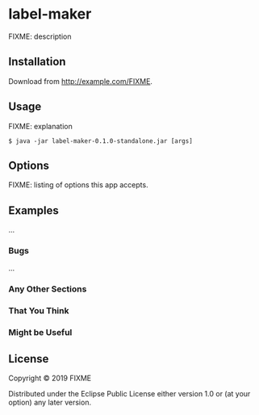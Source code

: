# label-maker

FIXME: description

## Installation

Download from http://example.com/FIXME.

## Usage

FIXME: explanation

    $ java -jar label-maker-0.1.0-standalone.jar [args]

## Options

FIXME: listing of options this app accepts.

## Examples

...

### Bugs

...

### Any Other Sections
### That You Think
### Might be Useful

## License

Copyright © 2019 FIXME

Distributed under the Eclipse Public License either version 1.0 or (at
your option) any later version.
